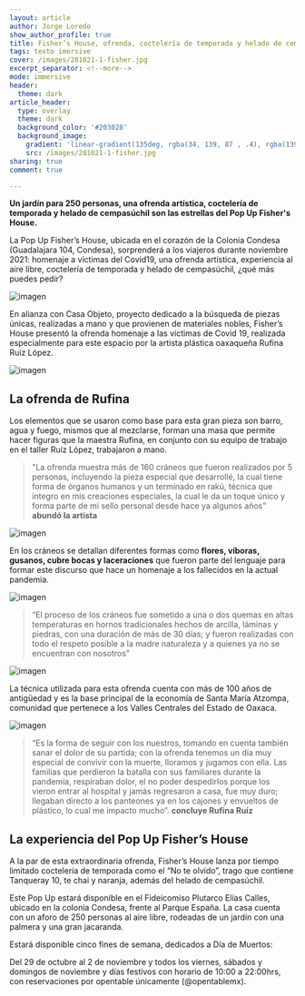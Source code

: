```yaml
---
layout: article
author: Jorge Loredo 
show_author_profile: true
title: Fisher’s House, ofrenda, coctelería de temporada y helado de cempasúchil en CDMX
tags: texto imersive
cover: /images/281021-1-fisher.jpg 
excerpt_separator: <!--more-->
mode: immersive
header:
  theme: dark
article_header:
  type: overlay
  theme: dark
  background_color: '#203028'
  background_image:
    gradient: 'linear-gradient(135deg, rgba(34, 139, 87 , .4), rgba(139, 34, 139, .4))'
    src: /images/281021-1-fisher.jpg 
sharing: true
comment: true

---
```

**Un jardín para 250 personas, una ofrenda artística, coctelería de temporada y helado de cempasúchil son las estrellas del Pop Up Fisher's House.**
<!--more-->


La Pop Up Fisher’s House, ubicada en el corazón de la Colonia Condesa (Guadalajara 104, Condesa), sorprenderá a los viajeros durante noviembre 2021: homenaje a víctimas del Covid19, una ofrenda artística, experiencia al aire libre, coctelería de temporada y helado de cempasúchil, ¿qué más puedes pedir?

![imagen](/images/281021-2-fisher.jpg)

En alianza con Casa Objeto, proyecto dedicado a la búsqueda de piezas únicas, realizadas a mano y que provienen de materiales nobles, Fisher’s House presentó la ofrenda homenaje a las víctimas de Covid 19, realizada especialmente para este espacio por la artista plástica oaxaqueña Rufina Ruíz López.

![imagen](/images/281021-3-fisher.jpg)

## La ofrenda de Rufina
Los elementos que se usaron como base para esta gran pieza son barro, agua y fuego, mismos que al mezclarse, forman una masa que permite hacer figuras que la maestra Rufina, en conjunto con su equipo de trabajo en el taller Ruíz López, trabajaron a mano.


> "La ofrenda muestra más de 160 cráneos que fueron realizados por 5 personas, incluyendo la pieza especial que desarrollé, la cual tiene forma de órganos humanos y un terminado en rakú, técnica que integro en mis creaciones especiales, la cual le da un toque único y forma parte de mi sello personal desde hace ya algunos años”
**abundó la artista**

![imagen](/images/281021-4-fisher.jpg)

En los cráneos se detallan diferentes formas como **flores, víboras, gusanos, cubre bocas y laceraciones** que fueron parte del lenguaje para formar este discurso que hace un homenaje a los fallecidos en la actual pandemia.

![imagen](/images/281021-5-fisher.jpg)

> “El proceso de los cráneos fue sometido a una o dos quemas en altas temperaturas en hornos tradicionales hechos de arcilla, láminas y piedras, con una duración de más de 30 días; y fueron realizadas con todo el respeto posible a la madre naturaleza y a quienes ya no se encuentran con nosotros”

![imagen](/images/281021-6-fisher.jpg)

La técnica utilizada para esta ofrenda cuenta con más de 100 años de antigüedad y es la base principal de la economía de Santa María Atzompa, comunidad que pertenece a los Valles Centrales del Estado de Oaxaca.

![imagen](/images/281021-7-fisher.jpg)

> “Es la forma de seguir con los nuestros, tomando en cuenta también sanar el dolor de su partida; con la ofrenda tenemos un día muy especial de convivir con la muerte, lloramos y jugamos con ella. Las familias que perdieron la
batalla con sus familiares durante la pandemia, respiraban dolor, el no poder despedirlos porque los vieron entrar al hospital y jamás regresaron a casa, fue muy duro; llegaban directo a los panteones ya en los cajones y envueltos de plástico, lo cual me impacto mucho”.
**concluye Rufina Ruíz**

## La experiencia del Pop Up Fisher’s House
A la par de esta extraordinaria ofrenda, Fisher’s House lanza por tiempo limitado coctelería de temporada como
el “No te olvido”, trago que contiene Tanqueray 10, te chai y naranja, además del helado de cempasúchil.

Este Pop Up estará disponible en el Fideicomiso Plutarco Elías Calles, ubicado en la colonia Condesa, frente al Parque España. La casa cuenta con un aforo de 250 personas al aire libre, rodeadas de un jardín con una palmera y una gran jacaranda.

Estará disponible cinco fines de semana, dedicados a Día de Muertos:

Del 29 de octubre al 2 de noviembre y todos los viernes, sábados y domingos de noviembre y días festivos con horario de 10:00 a 22:00hrs, con reservaciones por opentable únicamente (@opentablemx).
